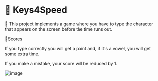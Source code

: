 # 📌 Keys4Speed

📢 This project implements a game where you have to type the character that appears on the screen before the time runs out.

🔹Scores

If you type correctly you will get a point and, if it´s a vowel, you will get some extra time.

If you make a mistake, your score will be reduced by 1.

![image](https://github.com/user-attachments/assets/e659ac72-159b-4337-8dda-4b94d81ba573)
